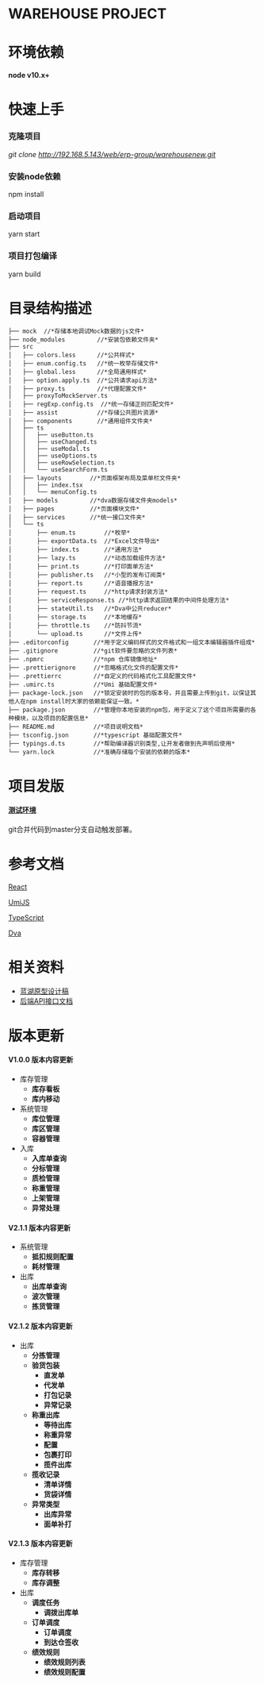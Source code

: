 WAREHOUSE PROJECT
===========================

# 环境依赖
**node v10.x+**

# 快速上手

### 克隆项目
*git clone http://192.168.5.143/web/erp-group/warehousenew.git*

### 安装node依赖
npm install 

### 启动项目
yarn start

### 项目打包编译
yarn build



# 目录结构描述
```
├── mock  //*存储本地调试Mock数据的js文件*
├── node_modules         //*安装包依赖文件夹*
├── src
│   ├── colors.less      //*公共样式*
│   ├── enum.config.ts   //*统一枚举存储文件*
│   ├── global.less      //*全局通用样式*
│   ├── option.apply.ts  //*公共请求api方法* 
│   ├── proxy.ts         //*代理配置文件*
│   ├── proxyToMockServer.ts
│   ├── regExp.config.ts  //*统一存储正则匹配文件*  
│   ├── assist           //*存储公共图片资源*
│   ├── components       //*通用组件文件夹*
│   ├── ts
│   │   ├── useButton.ts
│   │   ├── useChanged.ts
│   │   ├── useModal.ts
│   │   ├── useOptions.ts
│   │   ├── useRowSelection.ts
│   │   └── useSearchForm.ts
│   ├── layouts        //*页面框架布局及菜单栏文件夹*
│   │   ├── index.tsx
│   │   └── menuConfig.ts
│   ├── models         //*dva数据存储文件夹models* 
│   ├── pages          //*页面模块文件*   
│   ├── services       //*统一接口文件夹*
│   └── ts
│       ├── enum.ts        //*枚举*
│       ├── exportData.ts  //*Excel文件导出*
│       ├── index.ts       //*通用方法*
│       ├── lazy.ts        //*动态加载组件方法*  
│       ├── print.ts       //*打印面单方法*
│       ├── publisher.ts   //*小型的发布订阅类*
│       ├── report.ts      //*语音播报方法*
│       ├── request.ts     //*http请求封装方法*
│       ├── serviceResponse.ts //*http请求返回结果的中间件处理方法*
│       ├── stateUtil.ts   //*Dva中公共reducer*
│       ├── storage.ts     //*本地缓存*
│       ├── throttle.ts    //*防抖节流*
│       └── upload.ts      //*文件上传*
├── .editorconfig       //*用于定义编码样式的文件格式和一组文本编辑器插件组成*
├── .gitignore          //*git软件要忽略的文件列表*
├── .npmrc              //*npm 仓库镜像地址* 
├── .prettierignore     //*忽略格式化文件的配置文件*
├── .prettierrc         //*自定义的代码格式化工具配置文件* 
├── .umirc.ts           //*Umi 基础配置文件*
├── package-lock.json   //*锁定安装时的包的版本号，并且需要上传到git，以保证其他人在npm install时大家的依赖能保证一致。*
├── package.json        //*管理你本地安装的npm包，用于定义了这个项目所需要的各种模块，以及项目的配置信息*
├── README.md           //*项目说明文档*
├── tsconfig.json       //*typescript 基础配置文件*
├── typings.d.ts        //*帮助编译器识别类型,让开发者做到先声明后使用*
└── yarn.lock           //*准确存储每个安装的依赖的版本*
```
# 项目发版
#### [测试环境](http://warehousenew.test.com/)
git合并代码到master分支自动触发部署。

# 参考文档

[React](https://react.docschina.org/)

[UmiJS](https://umijs.org/)

[TypeScript](https://www.tslang.cn/)

[Dva](https://dvajs.com/)

# 相关资料
- [蓝湖原型设计稿](https://lanhuapp.com/web/#/item/project/product?tid=f9eb51d4-f2b3-4c5b-949a-5d8cacb4b1d4&teamId=f9eb51d4-f2b3-4c5b-949a-5d8cacb4b1d4&pid=48019ad4-0062-4645-9499-76b16aeba016&project_id=48019ad4-0062-4645-9499-76b16aeba016&image_id=fa11b657-2897-4e79-9d53-4f1475530692&docId=fa11b657-2897-4e79-9d53-4f1475530692&docType=axure&type=share_board&pwd=Ek08&activeSectionId=&userId=332e5925-8bad-4c28-827a-0f95559e0f65&versionId=29960a87-f4c0-4b3a-bc3d-20c763be1aea&pageId=88087c3f67354aeb8ede665f74b95d64&parentId=9660288347e8484fb6ea84fc352f0c4f)
- [后端API接口文档](http://192.168.5.222/project/201/interface/api)


# 版本更新

#### V1.0.0 版本内容更新
- 库存管理
    - **库存看板**
    - **库内移动**
- 系统管理
    - **库位管理**
    - **库区管理**
    - **容器管理**
- 入库
    - **入库单查询**
    - **分标管理**
    - **质检管理**
    - **称重管理**
    - **上架管理**
    - **异常处理**

#### V2.1.1 版本内容更新
- 系统管理
    - **抵扣规则配置**
    - **耗材管理**
- 出库
    - **出库单查询**
    - **波次管理**
    - **拣货管理**

#### V2.1.2 版本内容更新
- 出库
    - **分拣管理**
    - **验货包装**
        - **直发单**
        - **代发单**
        - **打包记录**
        - **异常记录**
    - **称重出库**
        - **等待出库**
        - **称重异常**
        - **配置**
        - **包裹打印**
        - **揽件出库**
    - **揽收记录**
        - **清单详情**
        - **货袋详情**
    - **异常类型**
        - **出库异常**
        - **面单补打**


#### V2.1.3 版本内容更新
- 库存管理
    - **库存转移**
    - **库存调整**
- 出库
    - **调度任务**
        - **调拨出库单**
    - **订单调度**
        - **订单调度**
        - **到达仓签收**
    - **绩效规则**
        - **绩效规则列表**
        - **绩效规则配置**






